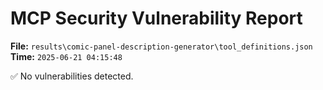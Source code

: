 # MCP Security Vulnerability Report
**File:** `results\comic-panel-description-generator\tool_definitions.json`
**Time:** `2025-06-21 04:15:48`

✅ No vulnerabilities detected.